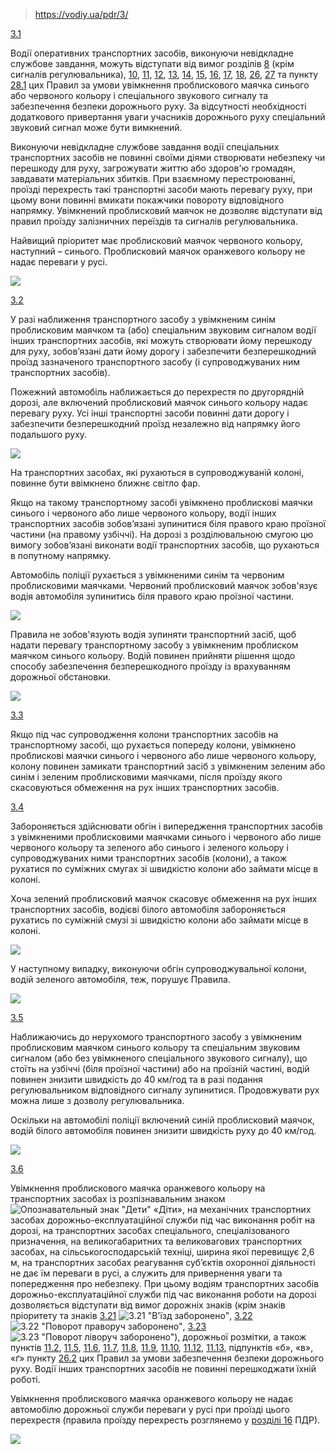 > https://vodiy.ua/pdr/3/

[3.1](https://vodiy.ua/pdr/3/#31 "постійне посилання")

Водії оперативних транспортних засобів, виконуючи невідкладне службове завдання, можуть відступати від вимог розділів [8](https://vodiy.ua/pdr/8/) (крім сигналів регулювальника), [10](https://vodiy.ua/pdr/10/), [11](https://vodiy.ua/pdr/11/), [12](https://vodiy.ua/pdr/12/), [13](https://vodiy.ua/pdr/13/), [14](https://vodiy.ua/pdr/14/), [15](https://vodiy.ua/pdr/15/), [16](https://vodiy.ua/pdr/16/), [17](https://vodiy.ua/pdr/17/), [18](https://vodiy.ua/pdr/18/), [26](https://vodiy.ua/pdr/26/), [27](https://vodiy.ua/pdr/27/) та пункту [28.1](https://vodiy.ua/pdr/28/#281) цих Правил за умови увімкнення проблискового маячка синього або червоного кольору і спеціального звукового сигналу та забезпечення безпеки дорожнього руху. За відсутності необхідності додаткового привертання уваги учасників дорожнього руху спеціальний звуковий сигнал може бути вимкнений.

Виконуючи невідкладне службове завдання водії спеціальних транспортних засобів не повинні своїми діями створювати небезпеку чи перешкоду для руху, загрожувати життю або здоров'ю громадян, завдавати матеріальних збитків. При взаємному перестроюванні, проїзді перехресть такі транспортні засоби мають перевагу руху, при цьому вони повинні вмикати покажчики повороту відповідного напрямку. Увімкнений проблисковий маячок не дозволяє відступати від правил проїзду залізничних переїздів та сигналів регулювальника.

Найвищий пріоритет має проблисковий маячок червоного кольору, наступний – синього. Проблисковий маячок оранжевого кольору не надає переваги у русі.

![](https://vodiy.ua/media/questions/pdr/3.1.jpg)

[3.2](https://vodiy.ua/pdr/3/#32 "постійне посилання")

У разі наближення транспортного засобу з увімкненим синім проблисковим маячком та (або) спеціальним звуковим сигналом водії інших транспортних засобів, які можуть створювати йому перешкоду для руху, зобов’язані дати йому дорогу і забезпечити безперешкодний проїзд зазначеного транспортного засобу (і супроводжуваних ним транспортних засобів).

Пожежний автомобіль наближається до перехрестя по другорядній дорозі, але включений проблисковий маячок синього кольору надає перевагу руху. Усі інші транспортні засоби повинні дати дорогу і забезпечити безперешкодний проїзд незалежно від напрямку його подальшого руху.

![](https://vodiy.ua/media/questions/2008_.jpg)

На транспортних засобах, які рухаються в супроводжуваній колоні, повинне бути ввімкнено ближнє світло фар.

Якщо на такому транспортному засобі увімкнено проблискові маячки синього і червоного або лише червоного кольору, водії інших транспортних засобів зобов’язані зупинитися біля правого краю проїзної частини (на правому узбіччі). На дорозі з розділювальною смугою цю вимогу зобов’язані виконати водії транспортних засобів, що рухаються в попутному напрямку.

Автомобіль поліції рухається з увімкненими синім та червоним проблисковими маячками. Червоний проблисковий маячок зобов'язує водія автомобіля зупинитись біля правого краю проїзної частини.

![](https://vodiy.ua/media/questions/112_6.jpg)

Правила не зобов'язують водія зупиняти транспортний засіб, щоб надати перевагу транспортному засобу з увімкненим проблиском маячком синього кольору. Водій повинен прийняти рішення щодо способу забезпечення безперешкодного проїзду із врахуванням дорожньої обстановки.

![](https://vodiy.ua/media/questions/109_6.jpg)

[3.3](https://vodiy.ua/pdr/3/#33 "постійне посилання")

Якщо під час супроводження колони транспортних засобів на транспортному засобі, що рухається попереду колони, увімкнено проблискові маячки синього і червоного або лише червоного кольору, колону повинен замикати транспортний засіб з увімкненим зеленим або синім і зеленим проблисковими маячками, після проїзду якого скасовуються обмеження на рух інших транспортних засобів.

[3.4](https://vodiy.ua/pdr/3/#34 "постійне посилання")

Забороняється здійснювати обгін і випередження транспортних засобів з увімкненими проблисковими маячками синього і червоного або лише червоного кольору та зеленого або синього і зеленого кольору і супроводжуваних ними транспортних засобів (колони), а також рухатися по суміжних смугах зі швидкістю колони або займати місце в колоні.

Хоча зелений проблисковий маячок скасовує обмеження на рух інших транспортних засобів, водієві білого автомобіля забороняється рухатись по суміжній смузі зі швидкістю колони або займати місце в колоні.

![](https://vodiy.ua/media/questions/117_6.jpg)

У наступному випадку, виконуючи обгін супроводжувальної колони, водій зеленого автомобіля, теж, порушує Правила.

![](https://vodiy.ua/media/questions/644_.jpg)

[3.5](https://vodiy.ua/pdr/3/#35 "постійне посилання")

Наближаючись до нерухомого транспортного засобу з увімкненим проблисковим маячком синього кольору та спеціальним звуковим сигналом (або без увімкненого спеціального звукового сигналу), що стоїть на узбіччі (біля проїзної частини) або на проїзній частині, водій повинен знизити швидкість до 40 км/год та в разі подання регулювальником відповідного сигналу зупинитися. Продовжувати рух можна лише з дозволу регулювальника.

Оскільки на автомобілі поліції включений синій проблисковий маячок, водій білого автомобіля повинен знизити швидкість руху до 40 км/год.

![](https://vodiy.ua/media/questions/118_6.jpg)

[3.6](https://vodiy.ua/pdr/3/#36 "постійне посилання")

Увімкнення проблискового маячка оранжевого кольору на транспортних засобах із розпізнавальним знаком ![Опознавательный знак "Дети"](https://vodiy.ua/media/uploads/8.3.png) «Діти», на механічних транспортних засобах дорожньо-експлуатаційної служби під час виконання робіт на дорозі, на транспортних засобах спеціального, спеціалізованого призначення, на великогабаритних та великовагових транспортних засобах, на сільськогосподарській техніці, ширина якої перевищує 2,6 м, на транспортних засобах реагування суб’єктів охоронної діяльності не дає їм переваги в русі, а служить для привернення уваги та попередження про небезпеку. При цьому водіям транспортних засобів дорожньо-експлуатаційної служби під час виконання роботи на дорозі дозволяється відступати від вимог дорожніх знаків (крім знаків пріоритету та знаків [3.21](https://vodiy.ua/znaky/3/3.21/) ![3.21 "В'їзд заборонено"](https://vodiy.ua/media/uploads/signs/3.21.png), [3.22](https://vodiy.ua/znaky/3/3.22/) ![3.22 "Поворот праворуч заборонено"](https://vodiy.ua/media/uploads/signs/3.22.png), [3.23](https://vodiy.ua/znaky/3/3.23/) ![3.23 "Поворот ліворуч заборонено"](https://vodiy.ua/media/uploads/signs/3.23.png)), дорожньої розмітки, а також пунктів [11.2](https://vodiy.ua/pdr/11/#112), [11.5](https://vodiy.ua/pdr/11/#115), [11.6](https://vodiy.ua/pdr/11/#116), [11.7](https://vodiy.ua/pdr/11/#117), [11.8](https://vodiy.ua/pdr/11/#118), [11.9](https://vodiy.ua/pdr/11/#119), [11.10](https://vodiy.ua/pdr/11/#1110), [11.12](https://vodiy.ua/pdr/11/#1112), [11.13](https://vodiy.ua/pdr/11/#1113), підпунктів «б», «в», «ґ» пункту [26.2](https://vodiy.ua/pdr/26/#262) цих Правил за умови забезпечення безпеки дорожнього руху. Водії інших транспортних засобів не повинні перешкоджати їхній роботі.

Увімкнення проблискового маячка оранжевого кольору не надає автомобілю дорожньої служби переваги у русі при проїзді цього перехрестя (правила проїзду перехресть розглянемо у [розділі 16](https://vodiy.ua/pdr/16/) ПДР).

![](https://vodiy.ua/media/questions/3-16.jpg)